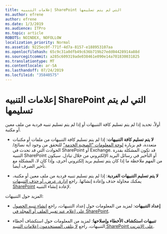 ```yaml
---
title: إعلامات التنبيه SharePoint التي لم يتم تسليمها
ms.author: efrene
author: efrene
ms.date: 1/3/2019
ms.audience: ITPro
ms.topic: article
ROBOTS: NOINDEX, NOFOLLOW
localization_priority: Normal
ms.assetid: 9225ec0f-771f-4d7a-8157-e188953107aa
ms.openlocfilehash: 65c9c31a0dfb49c636b719b27edd04428914a88d
ms.sourcegitcommit: a285c609319ade038461e090e14a701830031825
ms.translationtype: MT
ms.contentlocale: ar-SA
ms.lasthandoff: 07/24/2019
ms.locfileid: "35840575"
---
```

# <a name="sharepoint-alert-notifications-not-delivered"></a>إعلامات التنبيه SharePoint التي لم يتم تسليمها 

أولاً، تحديد إذا لم يتم تسليم كافة التنبيهات أو إذا لم يتم تسليم تنبيه فردية من ملف معين أو مكتبة.

- **لا يتم تسليم كافة التنبيهات**: إذا لم يتم تسليم كافة التنبيهات من ملفات أو مكتبات متعددة، قم بزيارة [لوحة المعلومات "الصحية الخدمة"](https://admin.microsoft.com/AdminPortal/Home#/servicehealth) للتحقق من وجود أية نصائح/الحوادث التي قد تحدث في SharePoint أو Exchange. قد تكون المشكلة بقدرة التنبيه SharePoint أو التأخير في رسائل البريد الإلكتروني من خلال تبادل. سيكون من المهم ملاحظة ما إذا كان يتم تسليم بريد إلكتروني أخرى، وإذا كان لا، المشكلة مع تأخير الصرف أيضا. 

- **لا يتم تسليم التنبيهات الفردية**: إذا لم يتم تسليم تنبيه فردية من ملف معين أو مكتبة، يمكنك محاولة حذف وإعادة إنشائها. راجع [إدارة، عرض، أو حذف التنبيهات SharePoint</a> لإعادة إنشاء التنبيه](https://support.office.com/article/manage-view-or-delete-sharepoint-alerts-99dfb19c-9a90-4a8c-aba1-aa8c8afb0de2#ID0EAADAAA=Online). 
 
المزيد حول التنبيهات:

- **إعداد التنبيهات**: لمزيد من المعلومات حول إعداد التنبيهات، راجع [إنشاء تنبيه الحصول على إعلام عند تغيير الملف أو المجلد في SharePoint](https://support.office.com/article/create-an-alert-to-get-notified-when-a-file-or-folder-changes-in-sharepoint-e5a79e7b-a146-46da-a9ef-d65409ba8918).

- **تنبيهات استكشاف الأخطاء وإصلاحها**: لمزيد من المعلومات حول استكشاف أخطاء التنبيهات، راجع [لا يتلقى المستخدمون إعلامات التنبيه SharePoint على الإنترنت](https://support.office.com/article/users-don-t-receive-sharepoint-online-alert-notifications-14fc22dd-e873-482c-844d-f67ad41313f1).



